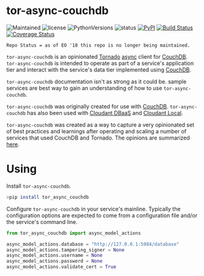 # tor-async-couchdb
![Maintained](https://img.shields.io/maintenance/no/2018.svg?style=flat)
![license](https://img.shields.io/pypi/l/tor-async-couchdb.svg?style=flat)
![PythonVersions](https://img.shields.io/pypi/pyversions/tor-async-couchdb.svg?style=flat)
![status](https://img.shields.io/pypi/status/tor-async-couchdb.svg?style=flat)
[![PyPI](https://img.shields.io/pypi/v/tor-async-couchdb.svg?style=flat)](https://pypi.python.org/pypi/tor-async-couchdb)
[![Build Status](https://travis-ci.org/simonsdave/tor-async-couchdb.svg)](https://travis-ci.org/simonsdave/tor-async-couchdb)
[![Coverage Status](https://coveralls.io/repos/simonsdave/tor-async-couchdb/badge.svg)](https://coveralls.io/r/simonsdave/tor-async-couchdb)

```
Repo Status = as of EO '18 this repo is no longer being maintained.
```

```tor-async-couchdb``` is an opinionated [Tornado](http://www.tornadoweb.org/en/stable/)
[async](http://tornado.readthedocs.org/en/latest/guide/async.html) client
for [CouchDB](http://couchdb.apache.org/).
```tor-async-couchdb``` is intended to operate as part of a service's application
tier and interact with the service's data tier implemented
using [CouchDB](http://couchdb.apache.org/).

```tor-async-couchdb``` documentation isn't as strong as it could be.
sample services are best way to gain an understanding of how to
use ```tor-async-couchdb```.

```tor-async-couchdb``` was originally created for use with
[CouchDB](http://couchdb.apache.org/). ```tor-async-couchdb```
has also been used with [Cloudant DBaaS](https://cloudant.com/product/)
and [Cloudant Local](https://cloudant.com/cloudant-local/).

```tor-async-couchdb``` was created as a way to capture a very opinionated set of best practices
and learnings after operating and scaling a number of services that used CouchDB
and Tornado. The opinions are summarized [here](docs/opinions.md).

# Using

Install ```tor-async-couchdb```.

```bash
>pip install tor_async_couchdb
```

Configure ```tor-async-couchdb``` in your service's mainline.
Typically the configuration options are expected to come
from a configuration file and/or the service's command line.

```python
from tor_async_couchdb import async_model_actions

async_model_actions.database = "http://127.0.0.1:5984/database"
async_model_actions.tampering_signer = None
async_model_actions.username = None
async_model_actions.password = None
async_model_actions.validate_cert = True
```
